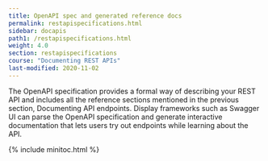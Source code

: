 ```yaml
---
title: OpenAPI spec and generated reference docs
permalink: restapispecifications.html
sidebar: docapis
path1: /restapispecifications.html
weight: 4.0
section: restapispecifications
course: "Documenting REST APIs"
last-modified: 2020-11-02
---
```


The OpenAPI specification provides a formal way of describing your REST API and includes all the reference sections mentioned in the previous section, Documenting API endpoints. Display frameworks such as Swagger UI can parse the OpenAPI specification and generate interactive documentation that lets users try out endpoints while learning about the API.

{% include minitoc.html %}
